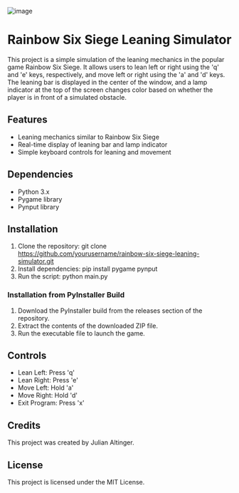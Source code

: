 ![image](https://github.com/JuliAlti/rsix_leansim/assets/166510892/04382b46-bd59-4446-a729-768261d3845b)


# Rainbow Six Siege Leaning Simulator

This project is a simple simulation of the leaning mechanics in the popular game Rainbow Six Siege. It allows users to lean left or right using the 'q' and 'e' keys, respectively, and move left or right using the 'a' and 'd' keys. The leaning bar is displayed in the center of the window, and a lamp indicator at the top of the screen changes color based on whether the player is in front of a simulated obstacle.

## Features

- Leaning mechanics similar to Rainbow Six Siege
- Real-time display of leaning bar and lamp indicator
- Simple keyboard controls for leaning and movement

## Dependencies

- Python 3.x
- Pygame library
- Pynput library

## Installation

1. Clone the repository: git clone https://github.com/yourusername/rainbow-six-siege-leaning-simulator.git
2. Install dependencies: pip install pygame pynput
3. Run the script: python main.py

### Installation from PyInstaller Build

1. Download the PyInstaller build from the releases section of the repository.
2. Extract the contents of the downloaded ZIP file.
3. Run the executable file to launch the game.

## Controls

- Lean Left: Press 'q'
- Lean Right: Press 'e'
- Move Left: Hold 'a'
- Move Right: Hold 'd'
- Exit Program: Press 'x'

## Credits

This project was created by Julian Altinger.

## License

This project is licensed under the MIT License.

